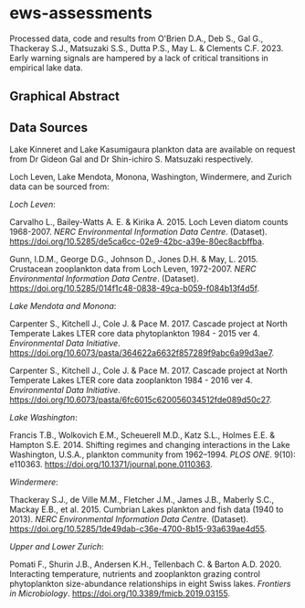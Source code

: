 # ews-assessments

Processed data, code and results from O'Brien D.A., Deb S., Gal G., Thackeray S.J., Matsuzaki S.S., Dutta P.S., May L. & Clements C.F. 2023. Early warning signals are hampered by a lack of critical transitions in empirical lake data.

## Graphical Abstract

## Data Sources
Lake Kinneret and Lake Kasumigaura plankton data are available on request from Dr Gideon Gal and Dr Shin-ichiro S. Matsuzaki respectively. 

Loch Leven, Lake Mendota, Monona, Washington, Windermere, and Zurich data can be sourced from:

*Loch Leven*:

Carvalho L., Bailey-Watts A. E. & Kirika A. 2015. Loch Leven diatom counts 1968-2007. *NERC Environmental Information Data Centre*. (Dataset). https://doi.org/10.5285/de5ca6cc-02e9-42bc-a39e-80ec8acbffba.

Gunn, I.D.M., George D.G., Johnson D., Jones D.H. & May, L. 2015. Crustacean zooplankton data from Loch Leven, 1972-2007. *NERC Environmental Information Data Centre*. (Dataset). https://doi.org/10.5285/014f1c48-0838-49ca-b059-f084b13f4d5f.

*Lake Mendota and Monona*: 

Carpenter S., Kitchell J., Cole  J. & Pace M. 2017. Cascade project at North Temperate Lakes LTER core data phytoplankton 1984 - 2015 ver 4. *Environmental Data Initiative*. https://doi.org/10.6073/pasta/364622a6632f857289f9abc6a99d3ae7.

Carpenter S., Kitchell J., Cole  J. & Pace M. 2017. Cascade project at North Temperate Lakes LTER core data zooplankton 1984 -    2016 ver 4. *Environmental Data Initiative*. https://doi.org/10.6073/pasta/6fc6015c620056034512fde089d50c27.

*Lake Washington*: 

Francis T.B., Wolkovich E.M., Scheuerell M.D., Katz S.L., Holmes E.E. & Hampton S.E. 2014. Shifting regimes and changing interactions in the Lake Washington, U.S.A., plankton community from 1962–1994. *PLOS ONE*. 9(10): e110363. https://doi.org/10.1371/journal.pone.0110363.

*Windermere*: 

Thackeray S.J., de Ville M.M., Fletcher J.M., James J.B., Maberly S.C., Mackay E.B., et al. 2015. Cumbrian Lakes plankton and fish data (1940 to 2013). *NERC Environmental Information Data Centre*. (Dataset). https://doi.org/10.5285/1de49dab-c36e-4700-8b15-93a639ae4d55.

*Upper and Lower Zurich*: 

Pomati F., Shurin J.B., Andersen K.H., Tellenbach C. & Barton A.D. 2020. Interacting temperature, nutrients and zooplankton grazing control phytoplankton size-abundance relationships in eight Swiss lakes. *Frontiers in Microbiology*. https://doi.org/10.3389/fmicb.2019.03155.
